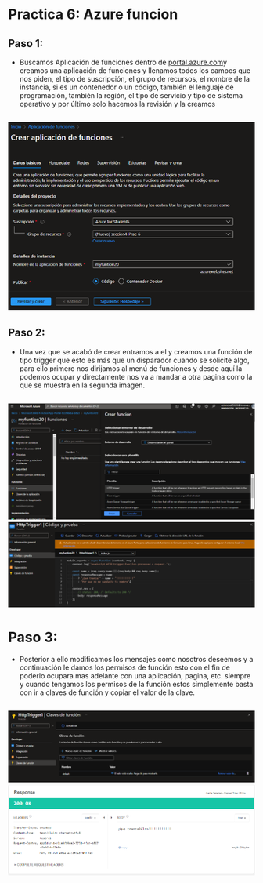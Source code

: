 # Practica 6: Azure funcion
## Paso 1:  

- Buscamos Aplicación de funciones dentro de [portal.azure.com](https://portal.azure.com/)y creamos una aplicación de funciones y llenamos todos los campos que nos piden, el tipo de suscripción, el grupo de recursos, el nombre de la instancia, si es un contenedor o un código, también el lenguaje de programación, también la región, el tipo de servicio y tipo de sistema operativo y por último solo hacemos la revisión y la creamos  

![creacion de dunciones](https://github.com/aldodanielle/P6_Azure-_funcion_trigger/blob/main/Imagenes/1.png)
------------------------------------------------------------------------------------------
## Paso 2: 
- Una vez que se acabó de crear entramos a el y creamos una función de tipo trigger que esto es más que un disparador cuando se solicite algo, para ello primero nos dirijamos al menú de funciones y desde aquí la podemos ocupar y directamente nos va a mandar a otra pagina como la que se muestra en la segunda imagen.  

![creacion de funcion](https://github.com/aldodanielle/P6_Azure-_funcion_trigger/blob/main/Imagenes/2.png)  
![trigger](https://github.com/aldodanielle/P6_Azure-_funcion_trigger/blob/main/Imagenes/3.png)
------------------------------------------------------------------------------------------
# Paso 3:  

- Posterior a ello modificamos los mensajes como nosotros deseemos y a continuación le damos los permisos de función esto con el fin de poderlo ocupara mas adelante con una aplicación, pagina, etc. siempre y cuando tengamos los permisos de la función estos simplemente basta con ir a claves de función y copiar el valor de la clave.

![Claves de funcion](https://github.com/aldodanielle/P6_Azure-_funcion_trigger/blob/main/Imagenes/4.png)  
![comprobacion de trigger](https://github.com/aldodanielle/P6_Azure-_funcion_trigger/blob/main/Imagenes/5.png)
------------------------------------------------------------------------------------------
